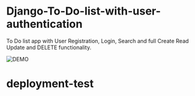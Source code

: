 # Django-To-Do-list-with-user-authentication
To Do list app with User Registration, Login, Search and full Create Read Update and DELETE functionality.

![DEMO](../master/Django%20To%20Do%20List%20App.jpg)
# deployment-test
